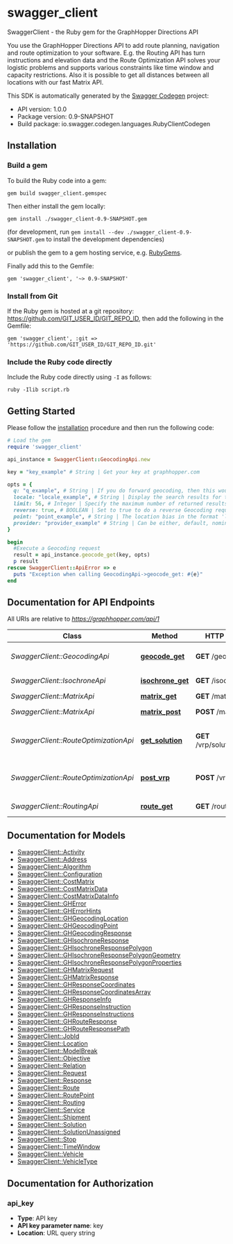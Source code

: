 # swagger_client

SwaggerClient - the Ruby gem for the GraphHopper Directions API

You use the GraphHopper Directions API to add route planning, navigation and route optimization to your software. E.g. the Routing API has turn instructions and elevation data and the Route Optimization API solves your logistic problems and supports various constraints like time window and capacity restrictions. Also it is possible to get all distances between all locations with our fast Matrix API.

This SDK is automatically generated by the [Swagger Codegen](https://github.com/swagger-api/swagger-codegen) project:

- API version: 1.0.0
- Package version: 0.9-SNAPSHOT
- Build package: io.swagger.codegen.languages.RubyClientCodegen

## Installation

### Build a gem

To build the Ruby code into a gem:

```shell
gem build swagger_client.gemspec
```

Then either install the gem locally:

```shell
gem install ./swagger_client-0.9-SNAPSHOT.gem
```
(for development, run `gem install --dev ./swagger_client-0.9-SNAPSHOT.gem` to install the development dependencies)

or publish the gem to a gem hosting service, e.g. [RubyGems](https://rubygems.org/).

Finally add this to the Gemfile:

    gem 'swagger_client', '~> 0.9-SNAPSHOT'

### Install from Git

If the Ruby gem is hosted at a git repository: https://github.com/GIT_USER_ID/GIT_REPO_ID, then add the following in the Gemfile:

    gem 'swagger_client', :git => 'https://github.com/GIT_USER_ID/GIT_REPO_ID.git'

### Include the Ruby code directly

Include the Ruby code directly using `-I` as follows:

```shell
ruby -Ilib script.rb
```

## Getting Started

Please follow the [installation](#installation) procedure and then run the following code:
```ruby
# Load the gem
require 'swagger_client'

api_instance = SwaggerClient::GeocodingApi.new

key = "key_example" # String | Get your key at graphhopper.com

opts = { 
  q: "q_example", # String | If you do forward geocoding, then this would be a textual description of the adress you are looking for. If you do reverse geocoding this would be in lat,lon.
  locale: "locale_example", # String | Display the search results for the specified locale. Currently French (fr), English (en), German (de) and Italian (it) are supported. If the locale wasn't found the default (en) is used.
  limit: 56, # Integer | Specify the maximum number of returned results
  reverse: true, # BOOLEAN | Set to true to do a reverse Geocoding request
  point: "point_example", # String | The location bias in the format 'latitude,longitude' e.g. point=45.93272,11.58803
  provider: "provider_example" # String | Can be either, default, nominatim, opencagedata
}

begin
  #Execute a Geocoding request
  result = api_instance.geocode_get(key, opts)
  p result
rescue SwaggerClient::ApiError => e
  puts "Exception when calling GeocodingApi->geocode_get: #{e}"
end

```

## Documentation for API Endpoints

All URIs are relative to *https://graphhopper.com/api/1*

Class | Method | HTTP request | Description
------------ | ------------- | ------------- | -------------
*SwaggerClient::GeocodingApi* | [**geocode_get**](docs/GeocodingApi.md#geocode_get) | **GET** /geocode | Execute a Geocoding request
*SwaggerClient::IsochroneApi* | [**isochrone_get**](docs/IsochroneApi.md#isochrone_get) | **GET** /isochrone | Isochrone Request
*SwaggerClient::MatrixApi* | [**matrix_get**](docs/MatrixApi.md#matrix_get) | **GET** /matrix | Matrix API
*SwaggerClient::MatrixApi* | [**matrix_post**](docs/MatrixApi.md#matrix_post) | **POST** /matrix | Matrix API Post
*SwaggerClient::RouteOptimizationApi* | [**get_solution**](docs/RouteOptimizationApi.md#get_solution) | **GET** /vrp/solution/{jobId} | Return the solution associated to the jobId
*SwaggerClient::RouteOptimizationApi* | [**post_vrp**](docs/RouteOptimizationApi.md#post_vrp) | **POST** /vrp/optimize | Solves vehicle routing problems
*SwaggerClient::RoutingApi* | [**route_get**](docs/RoutingApi.md#route_get) | **GET** /route | Routing Request


## Documentation for Models

 - [SwaggerClient::Activity](docs/Activity.md)
 - [SwaggerClient::Address](docs/Address.md)
 - [SwaggerClient::Algorithm](docs/Algorithm.md)
 - [SwaggerClient::Configuration](docs/Configuration.md)
 - [SwaggerClient::CostMatrix](docs/CostMatrix.md)
 - [SwaggerClient::CostMatrixData](docs/CostMatrixData.md)
 - [SwaggerClient::CostMatrixDataInfo](docs/CostMatrixDataInfo.md)
 - [SwaggerClient::GHError](docs/GHError.md)
 - [SwaggerClient::GHErrorHints](docs/GHErrorHints.md)
 - [SwaggerClient::GHGeocodingLocation](docs/GHGeocodingLocation.md)
 - [SwaggerClient::GHGeocodingPoint](docs/GHGeocodingPoint.md)
 - [SwaggerClient::GHGeocodingResponse](docs/GHGeocodingResponse.md)
 - [SwaggerClient::GHIsochroneResponse](docs/GHIsochroneResponse.md)
 - [SwaggerClient::GHIsochroneResponsePolygon](docs/GHIsochroneResponsePolygon.md)
 - [SwaggerClient::GHIsochroneResponsePolygonGeometry](docs/GHIsochroneResponsePolygonGeometry.md)
 - [SwaggerClient::GHIsochroneResponsePolygonProperties](docs/GHIsochroneResponsePolygonProperties.md)
 - [SwaggerClient::GHMatrixRequest](docs/GHMatrixRequest.md)
 - [SwaggerClient::GHMatrixResponse](docs/GHMatrixResponse.md)
 - [SwaggerClient::GHResponseCoordinates](docs/GHResponseCoordinates.md)
 - [SwaggerClient::GHResponseCoordinatesArray](docs/GHResponseCoordinatesArray.md)
 - [SwaggerClient::GHResponseInfo](docs/GHResponseInfo.md)
 - [SwaggerClient::GHResponseInstruction](docs/GHResponseInstruction.md)
 - [SwaggerClient::GHResponseInstructions](docs/GHResponseInstructions.md)
 - [SwaggerClient::GHRouteResponse](docs/GHRouteResponse.md)
 - [SwaggerClient::GHRouteResponsePath](docs/GHRouteResponsePath.md)
 - [SwaggerClient::JobId](docs/JobId.md)
 - [SwaggerClient::Location](docs/Location.md)
 - [SwaggerClient::ModelBreak](docs/ModelBreak.md)
 - [SwaggerClient::Objective](docs/Objective.md)
 - [SwaggerClient::Relation](docs/Relation.md)
 - [SwaggerClient::Request](docs/Request.md)
 - [SwaggerClient::Response](docs/Response.md)
 - [SwaggerClient::Route](docs/Route.md)
 - [SwaggerClient::RoutePoint](docs/RoutePoint.md)
 - [SwaggerClient::Routing](docs/Routing.md)
 - [SwaggerClient::Service](docs/Service.md)
 - [SwaggerClient::Shipment](docs/Shipment.md)
 - [SwaggerClient::Solution](docs/Solution.md)
 - [SwaggerClient::SolutionUnassigned](docs/SolutionUnassigned.md)
 - [SwaggerClient::Stop](docs/Stop.md)
 - [SwaggerClient::TimeWindow](docs/TimeWindow.md)
 - [SwaggerClient::Vehicle](docs/Vehicle.md)
 - [SwaggerClient::VehicleType](docs/VehicleType.md)


## Documentation for Authorization


### api_key

- **Type**: API key
- **API key parameter name**: key
- **Location**: URL query string

